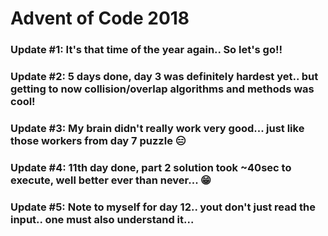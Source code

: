 # Advent of Code 2018

### Update #1: It's that time of the year again.. So let's go!!
### Update #2: 5 days done, day 3 was definitely hardest yet.. but getting to now collision/overlap algorithms and methods was cool!
### Update #3: My brain didn't really work very good... just like those workers from day 7 puzzle :expressionless:
### Update #4: 11th day done, part 2 solution took ~40sec to execute, well better ever than never... :grin:
### Update #5: Note to myself for day 12.. yout don't just read the input.. one must also understand it...
